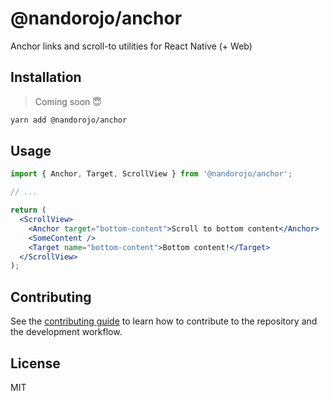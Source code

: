 # @nandorojo/anchor

Anchor links and scroll-to utilities for React Native (+ Web)

## Installation

> Coming soon 😇

```sh
yarn add @nandorojo/anchor
```

## Usage

```jsx
import { Anchor, Target, ScrollView } from '@nandorojo/anchor';

// ...

return (
  <ScrollView>
    <Anchor target="bottom-content">Scroll to bottom content</Anchor>
    <SomeContent />
    <Target name="bottom-content">Bottom content!</Target>
  </ScrollView>
);
```

## Contributing

See the [contributing guide](CONTRIBUTING.md) to learn how to contribute to the repository and the development workflow.

## License

MIT
